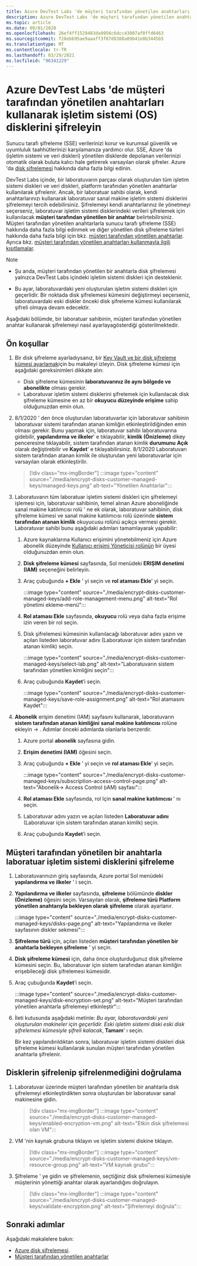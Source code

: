 ```yaml
---
title: Azure DevTest Labs 'de müşteri tarafından yönetilen anahtarları kullanarak işletim sistemi disklerini şifreleyin
description: Azure DevTest Labs 'de müşteri tarafından yönetilen anahtarları kullanarak işletim sistemi (OS) disklerini şifrelemeyi öğrenin.
ms.topic: article
ms.date: 09/01/2020
ms.openlocfilehash: 26ef4ff1529483da9956c6dcc43807af0ffd6463
ms.sourcegitcommit: f28ebb95ae9aaaff3f87d8388a09b41e0b3445b5
ms.translationtype: MT
ms.contentlocale: tr-TR
ms.lasthandoff: 03/29/2021
ms.locfileid: "96341229"
---
```

# <a name="encrypt-operating-system-os-disks-using-customer-managed-keys-in-azure-devtest-labs"></a>Azure DevTest Labs 'de müşteri tarafından yönetilen anahtarları kullanarak işletim sistemi (OS) disklerini şifreleyin
Sunucu tarafı şifreleme (SSE) verilerinizi korur ve kurumsal güvenlik ve uyumluluk taahhütlerinizi karşılamanıza yardımcı olur. SSE, Azure 'da (işletim sistemi ve veri diskleri) yönetilen disklerde depolanan verilerinizi otomatik olarak buluta kalıcı hale getirerek varsayılan olarak şifreler. Azure 'da [disk şifrelemesi](../virtual-machines/disk-encryption.md) hakkında daha fazla bilgi edinin. 

DevTest Labs içinde, bir laboratuvarın parçası olarak oluşturulan tüm işletim sistemi diskleri ve veri diskleri, platform tarafından yönetilen anahtarlar kullanılarak şifrelenir. Ancak, bir laboratuar sahibi olarak, kendi anahtarlarınızı kullanarak laboratuvar sanal makine işletim sistemi disklerini şifrelemeyi tercih edebilirsiniz. Şifrelemeyi kendi anahtarlarınız ile yönetmeyi seçerseniz, laboratuvar işletim sistemi disklerindeki verileri şifrelemek için kullanılacak **müşteri tarafından yönetilen bir anahtar** belirtebilirsiniz. Müşteri tarafından yönetilen anahtarlarla sunucu tarafı şifreleme (SSE) hakkında daha fazla bilgi edinmek ve diğer yönetilen disk şifreleme türleri hakkında daha fazla bilgi için bkz. [müşteri tarafından yönetilen anahtarlar](../virtual-machines/disk-encryption.md#customer-managed-keys). Ayrıca bkz. [müşteri tarafından yönetilen anahtarları kullanmayla ilgili kısıtlamalar](../virtual-machines/disks-enable-customer-managed-keys-portal.md#restrictions).

> [!NOTE]
> - Şu anda, müşteri tarafından yönetilen bir anahtarla disk şifrelemesi yalnızca DevTest Labs içindeki işletim sistemi diskleri için desteklenir. 
> 
> - Bu ayar, laboratuvardaki yeni oluşturulan işletim sistemi diskleri için geçerlidir. Bir noktada disk şifrelemesi kümesini değiştirmeyi seçerseniz, laboratuvardaki eski diskler önceki disk şifreleme kümesi kullanılarak şifreli olmaya devam edecektir. 

Aşağıdaki bölümde, bir laboratuar sahibinin, müşteri tarafından yönetilen anahtar kullanarak şifrelemeyi nasıl ayarlayagösterdiği gösterilmektedir.

## <a name="pre-requisites"></a>Ön koşullar

1. Bir disk şifreleme ayarladıysanız, bir [Key Vault ve bir disk şifreleme kümesi ayarlamak](../virtual-machines/disks-enable-customer-managed-keys-portal.md)için bu makaleyi izleyin. Disk şifreleme kümesi için aşağıdaki gereksinimleri dikkate alın: 

    - Disk şifreleme kümesinin **laboratuvarınız ile aynı bölgede ve abonelikte** olması gerekir. 
    - Laboratuvar işletim sistemi disklerini şifrelemek için kullanılacak disk şifreleme kümesine en az bir **okuyucu düzeyinde erişime** sahip olduğunuzdan emin olun. 
1. 8/1/2020 ' den önce oluşturulan laboratuvarlar için laboratuvar sahibinin laboratuvar sistemi tarafından atanan kimliğin etkinleştirildiğinden emin olması gerekir. Bunu yapmak için, laboratuvar sahibi laboratuvarına gidebilir, **yapılandırma ve ilkeler**' e tıklayabilir, **kimlik (Önizleme)** dikey penceresine tıklayabilir, sistem tarafından atanan kimlik **durumunu** **Açık** olarak değiştirebilir ve **Kaydet**' e tıklayabilirsiniz. 8/1/2020 Laboratuvarı sistem tarafından atanan kimlik ile oluşturulan yeni laboratuvarlar için varsayılan olarak etkinleştirilir. 

    > [!div class="mx-imgBorder"]
    > :::image type="content" source="./media/encrypt-disks-customer-managed-keys/managed-keys.png" alt-text="Yönetilen Anahtarlar":::
1. Laboratuvarın tüm laboratuar işletim sistemi diskleri için şifrelemeyi işlemesi için, laboratuvar sahibinin, temel alınan Azure aboneliğinde sanal makine katılımcısı rolü ' ne ek olarak, laboratuvar sahibinin, disk şifreleme kümesi ve sanal makine katılımcısı rolü üzerinde **sistem tarafından atanan kimlik** okuyucusu rolünü açıkça vermesi gerekir. Laboratuvar sahibi bunu aşağıdaki adımları tamamlayarak yapabilir:

   
    1. Azure kaynaklarına Kullanıcı erişimini yönetebilmeniz için Azure abonelik düzeyinde [Kullanıcı erişimi Yöneticisi rolünün](../role-based-access-control/built-in-roles.md#user-access-administrator) bir üyesi olduğunuzdan emin olun. 
    1. **Disk şifreleme kümesi** sayfasında, Sol menüdeki **ERIŞIM denetimi (IAM)** seçeneğini belirleyin. 
    1. Araç çubuğunda **+ Ekle** ' yi seçin ve **rol ataması Ekle**' yi seçin.  

        :::image type="content" source="./media/encrypt-disks-customer-managed-keys/add-role-management-menu.png" alt-text="Rol yönetimi ekleme-menü":::
    1. **Rol ataması Ekle** sayfasında, **okuyucu** rolü veya daha fazla erişime izin veren bir rol seçin. 
    1. Disk şifrelemesi kümesinin kullanılacağı laboratuvar adını yazın ve açılan listeden laboratuvar adını (Laboratuvar için sistem tarafından atanan kimlik) seçin. 
    
        :::image type="content" source="./media/encrypt-disks-customer-managed-keys/select-lab.png" alt-text="Laboratuvarın sistem tarafından yönetilen kimliğini seçin":::        
    1. Araç çubuğunda **Kaydet**’i seçin. 

        :::image type="content" source="./media/encrypt-disks-customer-managed-keys/save-role-assignment.png" alt-text="Rol atamasını Kaydet":::
3. **Abonelik** erişim denetimi (IAM) sayfasını kullanarak, laboratuvarın **sistem tarafından atanan kimliğini** **sanal makine katılımcısı** rolüne ekleyin  ->   . Adımlar önceki adımlarda olanlarla benzerdir. 

    
    1. Azure portal **abonelik** sayfasına gidin. 
    1. **Erişim denetimi (IAM)** öğesini seçin. 
    1. Araç çubuğunda **+ Ekle** ' yi seçin ve **rol ataması Ekle**' yi seçin. 
    
        :::image type="content" source="./media/encrypt-disks-customer-managed-keys/subscription-access-control-page.png" alt-text="Abonelik-> Access Control (ıAM) sayfası":::
    1. **Rol ataması Ekle** sayfasında, rol Için **sanal makine katılımcısı** ' nı seçin.
    1. Laboratuvar adını yazın ve açılan listeden **Laboratuvar adını** (Laboratuvar için sistem tarafından atanan kimlik) seçin. 
    1. Araç çubuğunda **Kaydet**’i seçin. 

## <a name="encrypt-lab-os-disks-with-a-customer-managed-key"></a>Müşteri tarafından yönetilen bir anahtarla laboratuar işletim sistemi disklerini şifreleme 

1. Laboratuvarınızın giriş sayfasında, Azure portal Sol menüdeki **yapılandırma ve ilkeler** ' i seçin. 
1. **Yapılandırma ve ilkeler** sayfasında, **şifreleme** bölümünde **diskler (Önizleme)** öğesini seçin. Varsayılan olarak, **şifreleme türü** **Platform yönetilen anahtarıyla bekleyen olarak şifreleme** olarak ayarlanır.

    :::image type="content" source="./media/encrypt-disks-customer-managed-keys/disks-page.png" alt-text="Yapılandırma ve ilkeler sayfasının diskler sekmesi":::
1. **Şifreleme türü** için, açılan listeden **müşteri tarafından yönetilen bir anahtarla bekleyen şifreleme** ' yi seçin. 
1. **Disk şifreleme kümesi** için, daha önce oluşturduğunuz disk şifreleme kümesini seçin. Bu, laboratuvar için sistem tarafından atanan kimliğin erişebileceği disk şifrelemesi kümesidir.
1. Araç çubuğunda **Kaydet**’i seçin. 

    :::image type="content" source="./media/encrypt-disks-customer-managed-keys/disk-encryption-set.png" alt-text="Müşteri tarafından yönetilen anahtarla şifrelemeyi etkinleştir":::
1. İleti kutusunda aşağıdaki metinle: *Bu ayar, laboratuvardaki yeni oluşturulan makineler için geçerlidir. Eski işletim sistemi diski eski disk şifrelemesi kümesiyle şifreli kalacak*, **Tamam**' ı seçin. 

    Bir kez yapılandırıldıktan sonra, laboratuvar işletim sistemi diskleri disk şifreleme kümesi kullanılarak sunulan müşteri tarafından yönetilen anahtarla şifrelenir. 
   
## <a name="how-to-validate-if-disks-are-being-encrypted"></a>Disklerin şifrelenip şifrelenmediğini doğrulama

1. Laboratuvar üzerinde müşteri tarafından yönetilen bir anahtarla disk şifrelemeyi etkinleştirdikten sonra oluşturulan bir laboratuvar sanal makinesine gidin.

    > [!div class="mx-imgBorder"]
    > :::image type="content" source="./media/encrypt-disks-customer-managed-keys/enabled-encryption-vm.png" alt-text="Etkin disk şifrelemesi olan VM":::
1. VM 'nin kaynak grubuna tıklayın ve işletim sistemi diskine tıklayın.

    > [!div class="mx-imgBorder"]
    > :::image type="content" source="./media/encrypt-disks-customer-managed-keys/vm-resource-group.png" alt-text="VM kaynak grubu":::
1. Şifreleme ' ye gidin ve şifrelemenin, seçtiğiniz disk şifrelemesi kümesiyle müşterinin yönettiği anahtar olarak ayarlandığını doğrulayın.

    > [!div class="mx-imgBorder"]
    > :::image type="content" source="./media/encrypt-disks-customer-managed-keys/validate-encryption.png" alt-text="Şifrelemeyi doğrula":::
  
## <a name="next-steps"></a>Sonraki adımlar

Aşağıdaki makalelere bakın: 

- [Azure disk şifrelemesi](../virtual-machines/disk-encryption.md). 
- [Müşteri tarafından yönetilen anahtarlar](../virtual-machines/disk-encryption.md#customer-managed-keys)